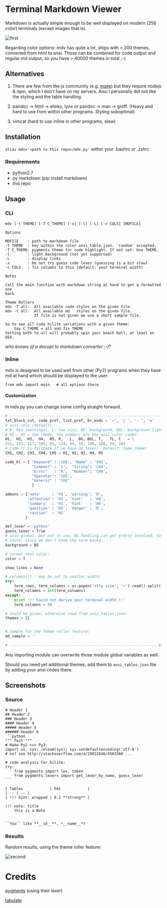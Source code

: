 # Terminal Markdown Viewer

Markdown is actually simple enough to be well displayed on modern (256 color) terminals (except images that is).

![first](https://github.com/axiros/terminal_markdown_viewer/blob/master/samples/1.png)

Regarding color options: mdv has quite a lot, ships with > 200 themes, converted from html to ansi.
Those can be combined for code output and regular md output, so you have > 40000 themes in total ;-)

## Alternatives

1. There are few from the js community (e.g. [msee](https://www.npmjs.com/package/msee)) but they require nodejs & npm, which I don't have on my servers. Also I personally did not like the styling and the table handling.

2. pandoc -> html -> elinks, lynx or pandoc -> man -> groff. (Heavy and hard to use from within other programs. Styling suboptimal)

3. vimcat (hard to use inline in other programs, slow)

## Installation

``alias mdv='<path to this repo>/mdv.py'`` within your .bashrc or .zshrc

### Requirements
 
- python2.7
- py markdown (pip install markdown)
- this repo
 

## Usage

### CLI

    mdv [-t THEME] [-T C_THEME] [-x] [-l] [-L] [-c COLS] [MDFILE]

	Options

    MDFIlE    : path to markdown file
    -t THEME  : key within the color ansi_table.json. 'random' accepted.
    -T C_THEME: pygments theme for code highlight. If not set: Use THEME.
    -l        : light background (not yet supported)
    -L        : display links
    -x        : Do not try guess code lexer (guessing is a bit slow)
    -c COLS   : fix columns to this (default: your terminal width)

	Notes

    Call the main function with markdown string at hand to get a formatted one
    back

    Theme Rollers
    mdv -T all:  All available code styles on the given file.
    mdv -t all:  All available md   styles on the given file.
                 If file is not given we use a short sample file.

    So to see all code hilite variations with a given theme:
        Say C_THEME = all and fix THEME
    Setting both to all will probably spin your beach ball, at least on OSX.


*who knows of a docopt to markdown converter ;-)*?

### Inline

mdv is designed to be used well from other (Py2) programs when they have md at hand which should be displayed to the user:

	from mdv import main   # all options there
	
#### Customization

In mdv.py you can change some config straight forward.

```python
# ---------------------------------------------------------------------- Config
txt_block_cut, code_pref, list_pref, br_ends = '✂', '░ ', '- ', '◈'
# ansi cols (default):
# R: Red (warnings), L: low visi, BG: background, BGL: background light, C=code
# H1 - H5 = the theme, the numbers are the ansi color codes:
H1,  H2,  H3,  H4,  H5, R,   L,  BG, BGL, T,   TL, C   = \
231, 153, 117, 109, 65, 124, 59, 16, 188, 188, 59, 102
# Code (C is fallback if we have no lexer). Default: Same theme:
CH1, CH2, CH3, CH4, CH5 = H1, H2, H3, H4, H5

code_hl = { "Keyword" : 'CH3', "Name" : 'CH1',
            "Comment" : 'L',  "String": 'CH4',
            "Error"   : 'R',  "Number": 'CH4',
            "Operator": 'CH5',
            "Generic" : 'CH2'
            }

admons = {'note'     : 'H3', 'warning': 'R',
          'attention': 'H1', 'hint'   : 'H4',
          'summary'  : 'H1', 'hint'   : 'H4',
          'question' : 'H5', 'danger' : 'R',
          'caution'  : 'H2'
         }

def_lexer = 'python'
guess_lexer = True
# also global. but not in use, BG handling can get pretty involved, to do with
# taste, since we don't know the term backg....:
background = BG

# normal text color:
color = T

show_links = None

# columns(!) - may be set to smaller width:
try:
    term_rows, term_columns = os.popen('stty size', 'r').read().split()
    term_columns = int(term_columns)
except:
    print '!! Could not derive your terminal width !!'
    term_columns = 80

# could be given, otherwise read from ansi_tables.json:
themes = {}


# sample for the theme roller feature:
md_sample = ''

# ------------------------------------------------------------------ End Config
```

Any importing module can overwrite those module global variables as well.

Should you need yet additional themes, add them to ``ansi_tables.json`` file by adding your ansi codes there.



## Screenshots

### Source

	# Header 1
	## Header 2
	### Header 3
	#### Header 4
	##### Header 5
	###### Header 6
	```python
	""" Test """
	# Make Py2 >>> Py3:
	import os, sys; reload(sys); sys.setdefaultencoding('utf-8')
	# no? see http://stackoverflow.com/a/29832646/4583360 ...
	
	# code analysis for hilite:
	try:
	    from pygments import lex, token
	    from pygments.lexers import get_lexer_by_name, guess_lexer
	```
	
	| Tables            | Fmt            |
	| -- | -- |
	| !!! hint: wrapped | 0.1 **strong** |
	    
	!!! note: title
	    this is a Note
	
	
	``You`` like **__id__**, *__name__*?

### Results

Random results, using the theme roller feature:

![second](https://github.com/axiros/terminal_markdown_viewer/blob/master/samples/2.png)



# Credits

[pygments](http://pygments.org/) (using their lexer)

[tabulate](https://pypi.python.org/pypi/tabulate)

